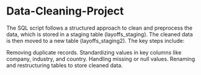 # Data-Cleaning-Project
The SQL script follows a structured approach to clean and preprocess the data, which is stored in a staging table (layoffs_staging). The cleaned data is then moved to a new table (layoffs_staging2). The key steps include:

Removing duplicate records.
Standardizing values in key columns like company, industry, and country.
Handling missing or null values.
Renaming and restructuring tables to store cleaned data.

